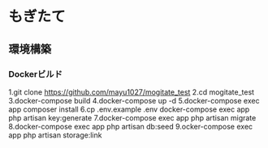 # もぎたて

## 環境構築

### Dockerビルド

1.git clone https://github.com/mayu1027/mogitate_test
2.cd mogitate_test
3.docker-compose build
4.docker-compose up -d
5.docker-compose exec app composer install
6.cp .env.example .env
  docker-compose exec app php artisan key:generate
7.docker-compose exec app php artisan migrate
8.docker-compose exec app php artisan db:seed
9.ocker-compose exec app php artisan storage:link
